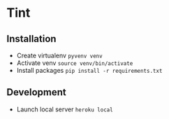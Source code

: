 # Tint

## Installation

- Create virtualenv `pyvenv venv`
- Activate venv `source venv/bin/activate`
- Install packages `pip install -r requirements.txt`

## Development

- Launch local server `heroku local`
